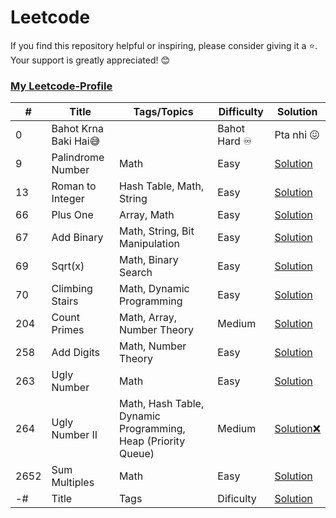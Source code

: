 # Leetcode
If you find this repository helpful or inspiring, please consider giving it a ⭐. Your support is greatly appreciated! 😊 </br>
### [My Leetcode-Profile](https://leetcode.com/Vaibhav_saroj/)

\# | Title | Tags/Topics | Difficulty | Solution
---|---|---|---|---
0 | Bahot Krna Baki Hai😅 |  | Bahot Hard ♾️ | Pta nhi 😖
9 | Palindrome Number | Math | Easy | [Solution](https://github.com/vaibhav1281/Leetcode/blob/main/9.%20Palindrome%20Number%20(Easy)/README.md)
13 | Roman to Integer | Hash Table, Math, String | Easy | [Solution](https://github.com/vaibhav1281/Leetcode/blob/main/13.%20Roman%20to%20Integer%20(Easy)/README.md)
66 | Plus One | Array, Math | Easy | [Solution](https://github.com/vaibhav1281/Leetcode/blob/main/66.%20Plus%20One%20(Easy)/README.md)
67 | Add Binary | Math, String, Bit Manipulation | Easy | [Solution](https://github.com/vaibhav1281/Leetcode/blob/main/67.%20Add%20Binary/README.md)
69 | Sqrt(x) | Math, Binary Search | Easy | [Solution](https://github.com/vaibhav1281/Leetcode/blob/main/69.%20Sqrt(x)/README.md)
70 | Climbing Stairs | Math, Dynamic Programming | Easy | [Solution](https://github.com/vaibhav1281/Leetcode/blob/main/Climbing%20Stairs/README.md)
204 | Count Primes | Math, Array, Number Theory | Medium | [Solution](https://github.com/vaibhav1281/Leetcode/blob/main/204.%20Count%20Primes/README.md)
258 | Add Digits | Math, Number Theory | Easy | [Solution](https://github.com/vaibhav1281/Leetcode/blob/main/258.%20Add%20Digits%20(Easy)/README.md)
263 | Ugly Number | Math | Easy | [Solution](https://github.com/vaibhav1281/Leetcode/blob/main/263.%20Ugly%20Number/README.md)
264 | Ugly Number II | Math, Hash Table, Dynamic Programming, Heap (Priority Queue) | Medium | [Solution❌]()
2652 | Sum Multiples | Math | Easy | [Solution](https://github.com/vaibhav1281/Leetcode/blob/main/2652.%20Sum%20Multiples/README.md)
-# | Title | Tags | Dificulty | [Solution]()


